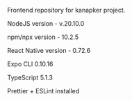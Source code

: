 Frontend repository for kanapker project.

NodeJS version - v.20.10.0

npm/npx version - 10.2.5

React Native version - 0.72.6

Expo CLI 0.10.16

TypeScript 5.1.3

Prettier + ESLint installed
